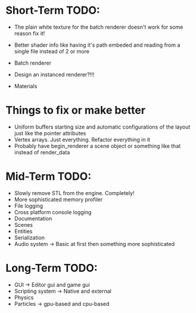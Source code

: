 # Short-Term TODO:
- The plain white texture for the batch renderer doesn't work for some reason fix it!
- Better shader info like having it's path embeded and reading from a single file instead of 2 or more

- Batch renderer
- Design an instanced renderer?!!!
- Materials

# Things to fix or make better 
- Uniform buffers starting size and automatic configurations of the layout just like the pointer attributes
- Vertex arrays. Just everything. Refactor everything in it
- Probably have begin_renderer a scene object or something like that instead of render_data

# Mid-Term TODO:
- Slowly remove STL from the engine. Completely!
- More sophisticated memory profiler
- File logging
- Cross platform console logging
- Documentation
- Scenes
- Entities
- Serialization
- Audio system -> Basic at first then something more sophisticated

# Long-Term TODO:
- GUI -> Editor gui and game gui
- Scripting system -> Native and external
- Physics
- Particles -> gpu-based and cpu-based 
